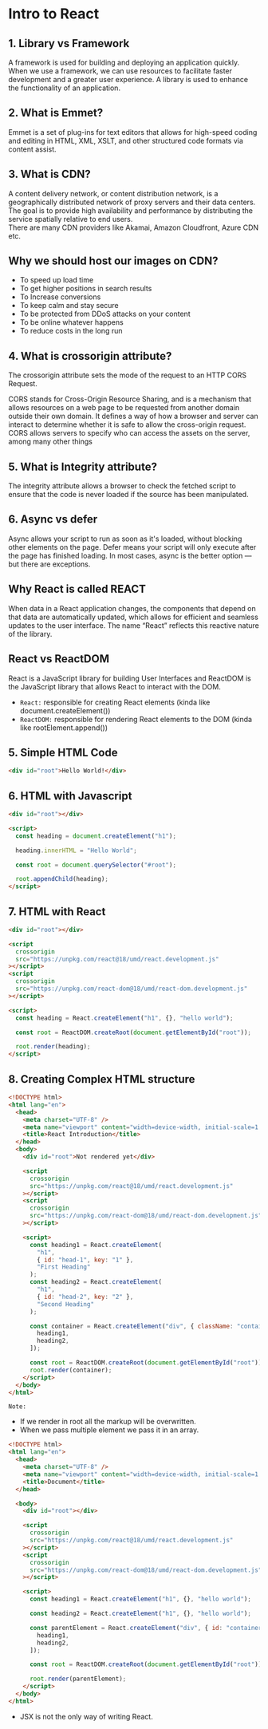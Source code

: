 # Intro to React

## 1. Library vs Framework

A framework is used for building and deploying an application quickly. When we use a framework, we can use resources to facilitate faster development and a greater user experience. A library is used to enhance the functionality of an application.

## 2. What is Emmet?

Emmet is a set of plug-ins for text editors that allows for high-speed coding and editing in HTML, XML, XSLT, and other structured code formats via content assist.

## 3. What is CDN?

A content delivery network, or content distribution network, is a geographically distributed network of proxy servers and their data centers. The goal is to provide high availability and performance by distributing the service spatially relative to end users.  
There are many CDN providers like Akamai, Amazon Cloudfront, Azure CDN etc.

## Why we should host our images on CDN?

- To speed up load time
- To get higher positions in search results
- To Increase conversions
- To keep calm and stay secure
- To be protected from DDoS attacks on your content
- To be online whatever happens
- To reduce costs in the long run

## 4. What is crossorigin attribute?

The crossorigin attribute sets the mode of the request to an HTTP CORS Request.

CORS stands for Cross-Origin Resource Sharing, and is a mechanism that allows resources on a web page to be requested from another domain outside their own domain. It defines a way of how a browser and server can interact to determine whether it is safe to allow the cross-origin request. CORS allows servers to specify who can access the assets on the server, among many other things

## 5. What is Integrity attribute?

The integrity attribute allows a browser to check the fetched script to ensure that the code is never loaded if the source has been manipulated.

## 6. Async vs defer

Async allows your script to run as soon as it's loaded, without blocking other elements on the page. Defer means your script will only execute after the page has finished loading. In most cases, async is the better option — but there are exceptions.

## Why React is called REACT

When data in a React application changes, the components that depend on that data are automatically updated, which allows for efficient and seamless updates to the user interface. The name “React” reflects this reactive nature of the library.

## React vs ReactDOM

React is a JavaScript library for building User Interfaces and ReactDOM is the JavaScript library that allows React to interact with the DOM.

- `React:` responsible for creating React elements (kinda like document.createElement())
- `ReactDOM:` responsible for rendering React elements to the DOM (kinda like rootElement.append())

## 5. Simple HTML Code

```html
<div id="root">Hello World!</div>
```

## 6. HTML with Javascript

```html
<div id="root"></div>

<script>
  const heading = document.createElement("h1");

  heading.innerHTML = "Hello World";

  const root = document.querySelector("#root");

  root.appendChild(heading);
</script>
```

## 7. HTML with React

```html
<div id="root"></div>

<script
  crossorigin
  src="https://unpkg.com/react@18/umd/react.development.js"
></script>
<script
  crossorigin
  src="https://unpkg.com/react-dom@18/umd/react-dom.development.js"
></script>

<script>
  const heading = React.createElement("h1", {}, "hello world");

  const root = ReactDOM.createRoot(document.getElementById("root"));

  root.render(heading);
</script>
```

## 8. Creating Complex HTML structure

```html
<!DOCTYPE html>
<html lang="en">
  <head>
    <meta charset="UTF-8" />
    <meta name="viewport" content="width=device-width, initial-scale=1.0" />
    <title>React Introduction</title>
  </head>
  <body>
    <div id="root">Not rendered yet</div>

    <script
      crossorigin
      src="https://unpkg.com/react@18/umd/react.development.js"
    ></script>
    <script
      crossorigin
      src="https://unpkg.com/react-dom@18/umd/react-dom.development.js"
    ></script>

    <script>
      const heading1 = React.createElement(
        "h1",
        { id: "head-1", key: "1" },
        "First Heading"
      );
      const heading2 = React.createElement(
        "h1",
        { id: "head-2", key: "2" },
        "Second Heading"
      );

      const container = React.createElement("div", { className: "container" }, [
        heading1,
        heading2,
      ]);

      const root = ReactDOM.createRoot(document.getElementById("root"));
      root.render(container);
    </script>
  </body>
</html>
```

`Note:`

- If we render in root all the markup will be overwritten.
- When we pass multiple element we pass it in an array.

```html
<!DOCTYPE html>
<html lang="en">
  <head>
    <meta charset="UTF-8" />
    <meta name="viewport" content="width=device-width, initial-scale=1.0" />
    <title>Document</title>
  </head>

  <body>
    <div id="root"></div>

    <script
      crossorigin
      src="https://unpkg.com/react@18/umd/react.development.js"
    ></script>
    <script
      crossorigin
      src="https://unpkg.com/react-dom@18/umd/react-dom.development.js"
    ></script>

    <script>
      const heading1 = React.createElement("h1", {}, "hello world");

      const heading2 = React.createElement("h1", {}, "hello world");

      const parentElement = React.createElement("div", { id: "container" }, [
        heading1,
        heading2,
      ]);

      const root = ReactDOM.createRoot(document.getElementById("root"));

      root.render(parentElement);
    </script>
  </body>
</html>
```

- JSX is not the only way of writing React.
